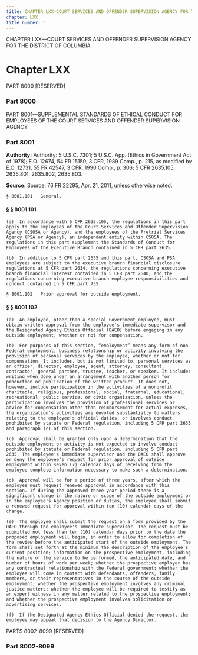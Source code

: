 ```yaml
---
title: CHAPTER LXX—COURT SERVICES AND OFFENDER SUPERVISION AGENCY FOR THE DISTRICT OF COLUMBIA
chapter: LXX
title_number: 5
---
```


CHAPTER LXX—COURT SERVICES AND OFFENDER SUPERVISION AGENCY FOR THE DISTRICT OF COLUMBIA

# Chapter LXX

  PART 8000 [RESERVED]

### Part 8000

  PART 8001—SUPPLEMENTAL STANDARDS OF ETHICAL CONDUCT FOR EMPLOYEES OF THE COURT SERVICES AND OFFENDER SUPERVISION AGENCY

### Part 8001

**Authority:** Authority: 5 U.S.C. 7301; 5 U.S.C. App. (Ethics in Government Act of 1978); E.O. 12674, 54 FR 15159, 3 CFR, 1989 Comp., p. 215, as modified by E.O. 12731, 55 FR 42547, 3 CFR, 1990 Comp., p. 306; 5 CFR 2635.105, 2635.801, 2635.802, 2635.803.

**Source:** Source: 76 FR 22295, Apr. 21, 2011, unless otherwise noted.

    § 8001.101   General.

#### § § 8001.101

    (a)  In accordance with 5 CFR 2635.105, the regulations in this part apply to the employees of the Court Services and Offender Supervision Agency (CSOSA or Agency), and the employees of the Pretrial Services Agency (PSA or Agency), an independent entity within CSOSA. The regulations in this part supplement the Standards of Conduct for Employees of the Executive Branch contained in 5 CFR part 2635.

    (b)  In addition to 5 CFR part 2635 and this part, CSOSA and PSA employees are subject to the executive branch financial disclosure regulations at 5 CFR part 2634, the regulations concerning executive branch financial interest contained in 5 CFR part 2640, and the regulations concerning executive branch employee responsibilities and conduct contained in 5 CFR part 735.

    § 8001.102   Prior approval for outside employment.

#### § § 8001.102

    (a)  An employee, other than a special Government employee, must obtain written approval from the employee's immediate supervisor and the Designated Agency Ethics Official (DAEO) before engaging in any outside employment, whether or not for compensation.

    (b)  For purposes of this section, “employment” means any form of non-Federal employment, business relationship or activity involving the provision of personal services by the employee, whether or not for compensation. It includes, but is not limited to, personal services as an officer, director, employee, agent, attorney, consultant, contractor, general partner, trustee, teacher, or speaker. It includes writing when done under an arrangement with another person for production or publication of the written product. It does not, however, include participation in the activities of a nonprofit charitable, religious, professional, social, fraternal, educational, recreational, public service, or civic organization, unless the participation involves the provision of professional services or advice for compensation other than reimbursement for actual expenses, the organization's activities are devoted substantially to matters relating to the employee's official duties, or involves conduct prohibited by statute or Federal regulation, including 5 CFR part 2635 and paragraph (c) of this section.

    (c)  Approval shall be granted only upon a determination that the outside employment or activity is not expected to involve conduct prohibited by statute or Federal regulation, including 5 CFR part 2635. The employee's immediate supervisor and the DAEO shall approve or deny the employee's request for prior approval of outside employment within seven (7) calendar days of receiving from the employee complete information necessary to make such a determination.

    (d)  Approval will be for a period of three years, after which the employee must request renewed approval in accordance with this section. If during the approved three-year period there is a significant change in the nature or scope of the outside employment or in the employee's Agency position or duties, the employee shall submit a renewed request for approval within ten (10) calendar days of the change.

    (e)  The employee shall submit the request on a form provided by the DAEO through the employee's immediate supervisor. The request must be submitted not less than ten (10) calendar days prior to the date the proposed employment will begin, in order to allow for completion of the review before the anticipated start of the outside employment. The form shall set forth at the minimum the description of the employee's current position; information on the prospective employment, including the nature of the service to be performed, the anticipated date, and number of hours of work per week; whether the prospective employer has any contractual relationship with the Federal government; whether the employee will come in contact with defendants, offenders, family members, or their representatives in the course of the outside employment; whether the prospective employment involves any criminal justice matters; whether the employee will be required to testify as an expert witness in any matter related to the prospective employment; and whether the prospective employment involves solicitation or advertising services.

    (f)  If the Designated Agency Ethics Official denied the request, the employee may appeal that decision to the Agency Director.

  PARTS 8002-8099 [RESERVED]

### Part 8002-8099

